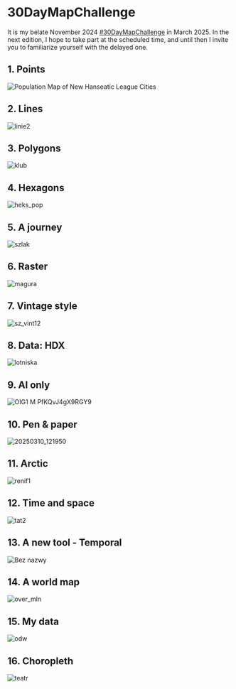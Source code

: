 # 30DayMapChallenge
It is my belate November 2024 [#30DayMapChallenge](https://30daymapchallenge.com) in March 2025. 
In the next edition, I hope to take part at the scheduled time, and until then I invite you to familiarize yourself with the delayed one.




## 1. Points 

![Population Map of New Hanseatic League Cities](https://github.com/user-attachments/assets/1a1dfe4e-c905-4a94-b072-5fd3363a2523)


## 2. Lines

![linie2](https://github.com/user-attachments/assets/f992cc0b-881d-42fe-8f70-2e695780b690)

## 3. Polygons

![klub](https://github.com/user-attachments/assets/605b63ed-7580-4e72-9164-4bc2839eddf1)

## 4. Hexagons

![heks_pop](https://github.com/user-attachments/assets/0be4bdf5-44aa-4f3b-956a-b8637d7c3625)

## 5. A journey

![szlak](https://github.com/user-attachments/assets/e63ce7a9-75f8-49ef-a11c-82d472d6e99f)

## 6. Raster

![magura](https://github.com/user-attachments/assets/63962935-b992-4cca-aab1-1fe55bc5c928)

## 7. Vintage style

![sz_vint12](https://github.com/user-attachments/assets/62a0c1f5-6f63-407f-89d9-e06423c6a04d)

## 8. Data: HDX

![lotniska](https://github.com/user-attachments/assets/55f53e22-2ea8-45f5-a67d-64ac3f2c01df)

## 9. AI only

![OIG1 M PfKQvJ4gX9RGY9](https://github.com/user-attachments/assets/4a9b876c-e160-4915-913b-01e3215dd171)

## 10. Pen & paper

![20250310_121950](https://github.com/user-attachments/assets/7dbd32e1-7e1e-483e-9139-8788a67b4a14)

## 11. Arctic

![renif1](https://github.com/user-attachments/assets/4df6dbf4-d4bc-4e99-8191-61abd6c8343c)

## 12. Time and space

![tat2](https://github.com/user-attachments/assets/88a8aa96-6245-46d1-bb55-39cd96a54881)

## 13. A new tool - Temporal

![Bez nazwy](https://github.com/user-attachments/assets/4c2bcd73-8c1e-43f2-b1cc-1c97db51c2ed)

## 14. A world map

![over_mln](https://github.com/user-attachments/assets/2fcc2de2-0ba7-4e27-b65b-9a9c306c17bd)

## 15. My data

![odw](https://github.com/user-attachments/assets/05318374-c30b-4213-a4e5-2e8a46fa25a5)

## 16. Choropleth

![teatr](https://github.com/user-attachments/assets/2931eb5a-3acc-4b24-a30e-dfe61cf029a8)

